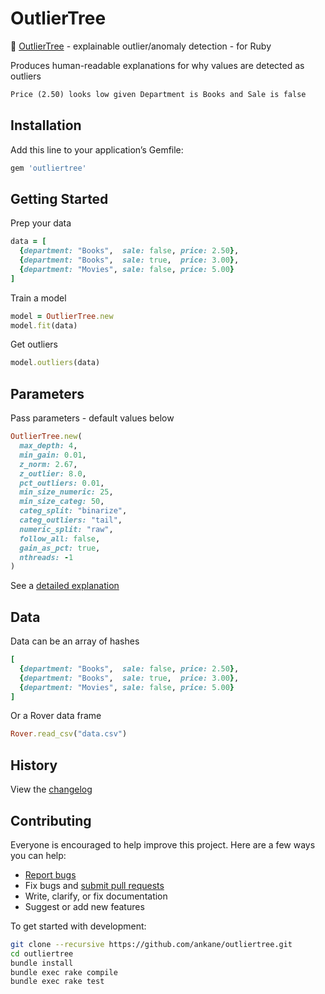 # OutlierTree

:evergreen_tree: [OutlierTree](https://github.com/david-cortes/outliertree) - explainable outlier/anomaly detection - for Ruby

Produces human-readable explanations for why values are detected as outliers

```txt
Price (2.50) looks low given Department is Books and Sale is false
```

## Installation

Add this line to your application’s Gemfile:

```ruby
gem 'outliertree'
```

## Getting Started

Prep your data

```ruby
data = [
  {department: "Books",  sale: false, price: 2.50},
  {department: "Books",  sale: true,  price: 3.00},
  {department: "Movies", sale: false, price: 5.00}
]
```

Train a model

```ruby
model = OutlierTree.new
model.fit(data)
```

Get outliers

```ruby
model.outliers(data)
```

## Parameters

Pass parameters - default values below

```ruby
OutlierTree.new(
  max_depth: 4,
  min_gain: 0.01,
  z_norm: 2.67,
  z_outlier: 8.0,
  pct_outliers: 0.01,
  min_size_numeric: 25,
  min_size_categ: 50,
  categ_split: "binarize",
  categ_outliers: "tail",
  numeric_split: "raw",
  follow_all: false,
  gain_as_pct: true,
  nthreads: -1
)
```

See a [detailed explanation](https://outliertree.readthedocs.io/en/latest/#outliertree.OutlierTree)

## Data

Data can be an array of hashes

```ruby
[
  {department: "Books",  sale: false, price: 2.50},
  {department: "Books",  sale: true,  price: 3.00},
  {department: "Movies", sale: false, price: 5.00}
]
```

Or a Rover data frame

```ruby
Rover.read_csv("data.csv")
```

## History

View the [changelog](https://github.com/ankane/outliertree/blob/master/CHANGELOG.md)

## Contributing

Everyone is encouraged to help improve this project. Here are a few ways you can help:

- [Report bugs](https://github.com/ankane/outliertree/issues)
- Fix bugs and [submit pull requests](https://github.com/ankane/outliertree/pulls)
- Write, clarify, or fix documentation
- Suggest or add new features

To get started with development:

```sh
git clone --recursive https://github.com/ankane/outliertree.git
cd outliertree
bundle install
bundle exec rake compile
bundle exec rake test
```
